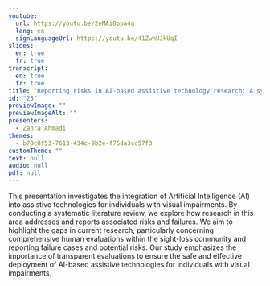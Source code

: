 ```yaml
---
youtube:
  url: https://youtu.be/2eMAi8ppa4g
  lang: en
  signLanguageUrl: https://youtu.be/41ZwhUJkUqI
slides:
  en: true
  fr: true
transcript:
  en: true
  fr: true
title: "Reporting risks in AI-based assistive technology research: A systematic review"
id: "25"
previewImage: ""
previewImageAlt: ""
presenters:
  - Zahra Ahmadi
themes:
  - b70c8f53-7613-434c-9b2e-f76da3cc57f3
customTheme: ""
text: null
audio: null
pdf: null
---
```

This presentation investigates the integration of Artificial Intelligence (AI) into assistive technologies for individuals with visual impairments. By conducting a systematic literature review, we explore how research in this area addresses and reports associated risks and failures. We aim to highlight the gaps in current research, particularly concerning comprehensive human evaluations within the sight-loss community and reporting failure cases and potential risks. Our study emphasizes the importance of transparent evaluations to ensure the safe and effective deployment of AI-based assistive technologies for individuals with visual impairments.

